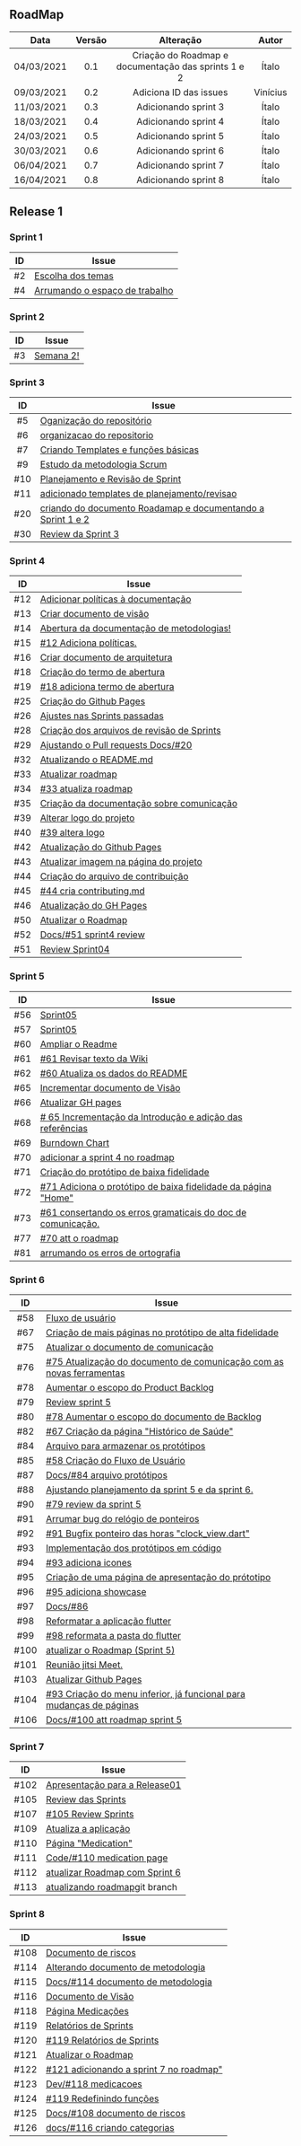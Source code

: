 ## RoadMap

|Data|Versão|Alteração|Autor|
|:-:|:-:|:-:|:-:|
| 04/03/2021 |   0.1  | Criação do Roadmap e documentação das sprints 1 e 2 | Ítalo|
| 09/03/2021 | 0.2 | Adiciona ID das issues | Vinícius |
| 11/03/2021 | 0.3 | Adicionando sprint 3 |Ítalo |
| 18/03/2021 | 0.4 | Adicionando sprint 4 |Ítalo |
| 24/03/2021 | 0.5 | Adicionando sprint 5 |Ítalo |
| 30/03/2021 | 0.6 | Adicionando sprint 6 |Ítalo |
| 06/04/2021 | 0.7 | Adicionando sprint 7 |Ítalo |
| 16/04/2021 | 0.8 | Adicionando sprint 8 |Ítalo |


## Release 1

### Sprint 1
| ID | Issue |
|:--:| ------- | 
| #2 |[Escolha dos temas](https://github.com/fga-eps-mds/MDS-2020-2-G9/issues/2) 
| #4 |[Arrumando o espaço de trabalho ](https://github.com/fga-eps-mds/MDS-2020-2-G9/issues/4)

### Sprint 2
| ID | Issue |
|:--:| ------- | 
| #3 |[Semana 2!](https://github.com/fga-eps-mds/MDS-2020-2-G9/issues/3)

### Sprint 3
| ID | Issue |
|:--:| ------- | 
| #5 |[Oganização do repositório](https://github.com/fga-eps-mds/MDS-2020-2-G9/issues/5)
| #6 |[organizacao do repositorio](https://github.com/fga-eps-mds/MDS-2020-2-G9/pull/6)
| #7 |[Criando Templates e funções básicas](https://github.com/fga-eps-mds/MDS-2020-2-G9/issues/7)
| #9 |[Estudo da metodologia Scrum](https://github.com/fga-eps-mds/MDS-2020-2-G9/issues/9)
| #10 |[Planejamento e Revisão de Sprint](https://github.com/fga-eps-mds/MDS-2020-2-G9/issues/10)
| #11 |[adicionado templates de planejamento/revisao](https://github.com/fga-eps-mds/MDS-2020-2-G9/pull/11)
| #20 |[criando do documento Roadamap e documentando a Sprint 1 e 2 ](https://github.com/fga-eps-mds/MDS-2020-2-G9/issues/20)
| #30 |[Review da Sprint 3](https://github.com/fga-eps-mds/MDS-2020-2-G9/pull/30)

### Sprint 4
| ID | Issue |
|:--:| ------- | 
| #12 |[Adicionar políticas à documentação](https://github.com/fga-eps-mds/MDS-2020-2-G9/issues/12)
| #13 |[Criar documento de visão](https://github.com/fga-eps-mds/MDS-2020-2-G9/issues/13)
| #14 |[Abertura da documentação de metodologias!](https://github.com/fga-eps-mds/MDS-2020-2-G9/issues/14)
| #15 |[#12 Adiciona políticas.](https://github.com/fga-eps-mds/MDS-2020-2-G9/pull/15)
| #16 |[Criar documento de arquitetura](https://github.com/fga-eps-mds/MDS-2020-2-G9/issues/16)
| #18 |[Criação do termo de abertura](https://github.com/fga-eps-mds/MDS-2020-2-G9/issues/18)
| #19 |[#18 adiciona termo de abertura ](https://github.com/fga-eps-mds/MDS-2020-2-G9/pull/19)
| #25 |[Criação do Github Pages](https://github.com/fga-eps-mds/MDS-2020-2-G9/issues/25)
| #26 |[Ajustes nas Sprints passadas ](https://github.com/fga-eps-mds/MDS-2020-2-G9/issues/26)
| #28 |[Criação dos arquivos de revisão de Sprints ](https://github.com/fga-eps-mds/MDS-2020-2-G9/issues/28)
| #29 |[Ajustando o Pull requests Docs/#20](https://github.com/fga-eps-mds/MDS-2020-2-G9/issues/29)
| #32 |[Atualizando o README.md ](https://github.com/fga-eps-mds/MDS-2020-2-G9/issues/32)
| #33 |[Atualizar roadmap](https://github.com/fga-eps-mds/MDS-2020-2-G9/issues/33)
| #34 |[#33 atualiza roadmap ](https://github.com/fga-eps-mds/MDS-2020-2-G9/pull/34)
| #35 |[Criação da documentação sobre comunicação](https://github.com/fga-eps-mds/MDS-2020-2-G9/issues/35)
| #39 |[Alterar logo do projeto](https://github.com/fga-eps-mds/MDS-2020-2-G9/issues/39)
| #40 |[#39 altera logo ](https://github.com/fga-eps-mds/MDS-2020-2-G9/pull/40)
| #42 |[Atualização do Github Pages](https://github.com/fga-eps-mds/MDS-2020-2-G9/issues/42)
| #43 |[Atualizar imagem na página do projeto](https://github.com/fga-eps-mds/MDS-2020-2-G9/issues/28)
| #44 |[Criação do arquivo de contribuição](https://github.com/fga-eps-mds/MDS-2020-2-G9/issues/44)
| #45 |[#44 cria contributing.md ](https://github.com/fga-eps-mds/MDS-2020-2-G9/pull/45)
| #46 |[Atualização do GH Pages ](https://github.com/fga-eps-mds/MDS-2020-2-G9/issues/46)
| #50 |[Atualizar o Roadmap](https://github.com/fga-eps-mds/MDS-2020-2-G9/issues/50)
| #52 |[Docs/#51 sprint4 review ](https://github.com/fga-eps-mds/MDS-2020-2-G9/pull/52)
| #51 |[Review Sprint04](https://github.com/fga-eps-mds/MDS-2020-2-G9/issues/51)

### Sprint 5
| ID | Issue |
|:--:| ------- | 
| #56 |[Sprint05](https://github.com/fga-eps-mds/MDS-2020-2-G9/issues/56)
| #57 |[Sprint05](https://github.com/fga-eps-mds/MDS-2020-2-G9/issues/57)
| #60 |[Ampliar o Readme](https://github.com/fga-eps-mds/MDS-2020-2-G9/issues/60)
| #61 |[#61 Revisar texto da Wiki](https://github.com/fga-eps-mds/MDS-2020-2-G9/issues/61)
| #62 |[#60 Atualiza os dados do README](https://github.com/fga-eps-mds/MDS-2020-2-G9/pull/62)
| #65 |[Incrementar documento de Visão ](https://github.com/fga-eps-mds/MDS-2020-2-G9/issues/65)
| #66 |[Atualizar GH pages](https://github.com/fga-eps-mds/MDS-2020-2-G9/issues/66)
| #68 |[# 65 Incrementação da Introdução e adição das referências](https://github.com/fga-eps-mds/MDS-2020-2-G9/pull/68)
| #69 |[Burndown Chart](https://github.com/fga-eps-mds/MDS-2020-2-G9/issues/69)
| #70 |[adicionar a sprint 4 no roadmap](https://github.com/fga-eps-mds/MDS-2020-2-G9/issues/70)
| #71 |[Criação do protótipo de baixa fidelidade](https://github.com/fga-eps-mds/MDS-2020-2-G9/issues/71)
| #72 |[#71 Adiciona o protótipo de baixa fidelidade da página "Home"](https://github.com/fga-eps-mds/MDS-2020-2-G9/pull/72)
| #73 |[#61 consertando os erros gramaticais do doc de comunicação.](https://github.com/fga-eps-mds/MDS-2020-2-G9/pull/73)
| #77 |[#70 att o roadmap ](https://github.com/fga-eps-mds/MDS-2020-2-G9/pull/77)
| #81 |[arrumando os erros de ortografia](https://github.com/fga-eps-mds/MDS-2020-2-G9/pull/81)


### Sprint 6
| ID | Issue |
|:--:| ------- | 
| #58 |[Fluxo de usuário](https://github.com/fga-eps-mds/MDS-2020-2-G9/issues/58)
| #67 |[Criação de mais páginas no protótipo de alta fidelidade](https://github.com/fga-eps-mds/MDS-2020-2-G9/issues/67)
| #75 |[Atualizar o documento de comunicação](https://github.com/fga-eps-mds/MDS-2020-2-G9/issues/75)
| #76 |[#75 Atualização do documento de comunicação com as novas ferramentas ](https://github.com/fga-eps-mds/MDS-2020-2-G9/pull/76)
| #78 |[Aumentar o escopo do Product Backlog](https://github.com/fga-eps-mds/MDS-2020-2-G9/issues/78)
| #79 |[Review sprint 5](https://github.com/fga-eps-mds/MDS-2020-2-G9/issues/79)
| #80 |[#78 Aumentar o escopo do documento de Backlog](https://github.com/fga-eps-mds/MDS-2020-2-G9/pull/80)
| #82 |[#67 Criação da página "Histórico de Saúde"](https://github.com/fga-eps-mds/MDS-2020-2-G9/pull/82)
| #84 |[Arquivo para armazenar os protótipos](https://github.com/fga-eps-mds/MDS-2020-2-G9/issues/84)
| #85 |[#58 Criação do Fluxo de Usuário](https://github.com/fga-eps-mds/MDS-2020-2-G9/pull/85)
| #87 |[Docs/#84 arquivo protótipos](https://github.com/fga-eps-mds/MDS-2020-2-G9/pull/87)
| #88 |[Ajustando planejamento da sprint 5 e da sprint 6. ](https://github.com/fga-eps-mds/MDS-2020-2-G9/issues/88)
| #90 |[#79 review da sprint 5](https://github.com/fga-eps-mds/MDS-2020-2-G9/pull/90)
| #91 |[Arrumar bug do relógio de ponteiros](https://github.com/fga-eps-mds/MDS-2020-2-G9/issues/91)
| #92 |[#91 Bugfix ponteiro das horas "clock_view.dart"](https://github.com/fga-eps-mds/MDS-2020-2-G9/pull/92)
| #93 |[Implementação dos protótipos em código](https://github.com/fga-eps-mds/MDS-2020-2-G9/issues/93)
| #94 |[#93 adiciona icones](https://github.com/fga-eps-mds/MDS-2020-2-G9/pull/94)
| #95 |[Criação de uma página de apresentação do prótotipo](https://github.com/fga-eps-mds/MDS-2020-2-G9/issues/95)
| #96 |[#95 adiciona showcase](https://github.com/fga-eps-mds/MDS-2020-2-G9/pull/96)
| #97 |[Docs/#86](https://github.com/fga-eps-mds/MDS-2020-2-G9/pull/97)
| #98 |[Reformatar a aplicação flutter ](https://github.com/fga-eps-mds/MDS-2020-2-G9/issues/98)
| #99 |[#98 reformata a pasta do flutter](https://github.com/fga-eps-mds/MDS-2020-2-G9/pull/99)
| #100 |[atualizar o Roadmap (Sprint 5)](https://github.com/fga-eps-mds/MDS-2020-2-G9/issues/100)
| #101 |[Reunião jitsi Meet.](https://github.com/fga-eps-mds/MDS-2020-2-G9/issues/101)
| #103 |[Atualizar Github Pages](https://github.com/fga-eps-mds/MDS-2020-2-G9/issues/103)
| #104 |[#93 Criação do menu inferior, já funcional para mudanças de páginas](https://github.com/fga-eps-mds/MDS-2020-2-G9/pull/104)
| #106 |[Docs/#100 att roadmap sprint 5](https://github.com/fga-eps-mds/MDS-2020-2-G9/pull/106)

### Sprint 7
| ID | Issue |
|:--:| ------- | 
| #102 |[Apresentação para a Release01](https://github.com/fga-eps-mds/MDS-2020-2-G9/issues/102)
| #105 |[Review das Sprints](https://github.com/fga-eps-mds/MDS-2020-2-G9/issues/105)
| #107 |[#105 Review Sprints](https://github.com/fga-eps-mds/MDS-2020-2-G9/pull/107)
| #109 |[Atualiza a aplicação](https://github.com/fga-eps-mds/MDS-2020-2-G9/pull/109)
| #110 |[Página "Medication" ](https://github.com/fga-eps-mds/MDS-2020-2-G9/issues/110)
| #111 |[Code/#110 medication page](https://github.com/fga-eps-mds/MDS-2020-2-G9/pull/111)
| #112 |[atualizar Roadmap com Sprint 6](https://github.com/fga-eps-mds/MDS-2020-2-G9/issues/112)
| #113 |[atualizando roadmap](https://github.com/fga-eps-mds/MDS-2020-2-G9/pull/113)git branch

### Sprint 8
| ID | Issue |
|:--:| ------- | 
| #108 |[Documento de riscos](https://github.com/fga-eps-mds/MDS-2020-2-G9/issues/108)
| #114 |[Alterando documento de metodologia](https://github.com/fga-eps-mds/MDS-2020-2-G9/issues/114)
| #115 |[Docs/#114 documento de metodologia](https://github.com/fga-eps-mds/MDS-2020-2-G9/pull/115)
| #116 |[Documento de Visão](https://github.com/fga-eps-mds/MDS-2020-2-G9/issues/116)
| #118 |[Página Medicações](https://github.com/fga-eps-mds/MDS-2020-2-G9/issues/118)
| #119 |[Relatórios de Sprints](https://github.com/fga-eps-mds/MDS-2020-2-G9/issues/119)
| #120 |[#119 Relatórios de Sprints](https://github.com/fga-eps-mds/MDS-2020-2-G9/pull/120)
| #121 |[Atualizar o Roadmap](https://github.com/fga-eps-mds/MDS-2020-2-G9/issues/121)
| #122 |[#121 adicionando a sprint 7 no roadmap" ](https://github.com/fga-eps-mds/MDS-2020-2-G9/pull/122)
| #123 |[Dev/#118 medicacoes](https://github.com/fga-eps-mds/MDS-2020-2-G9/pull/123)
| #124 |[#119 Redefinindo funções](https://github.com/fga-eps-mds/MDS-2020-2-G9/pull/124)
| #125 |[Docs/#108 documento de riscos](https://github.com/fga-eps-mds/MDS-2020-2-G9/pull/125)
| #126 |[docs/#116 criando categorias](https://github.com/fga-eps-mds/MDS-2020-2-G9/pull/126)